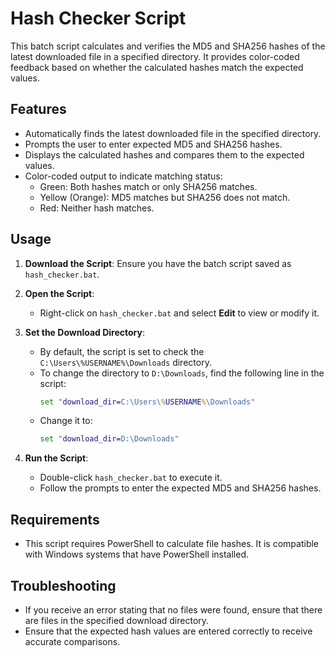 # Hash Checker Script

This batch script calculates and verifies the MD5 and SHA256 hashes of the latest downloaded file in a specified directory. It provides color-coded feedback based on whether the calculated hashes match the expected values.

## Features

- Automatically finds the latest downloaded file in the specified directory.
- Prompts the user to enter expected MD5 and SHA256 hashes.
- Displays the calculated hashes and compares them to the expected values.
- Color-coded output to indicate matching status:
  - Green: Both hashes match or only SHA256 matches.
  - Yellow (Orange): MD5 matches but SHA256 does not match.
  - Red: Neither hash matches.

## Usage

1. **Download the Script**: Ensure you have the batch script saved as `hash_checker.bat`.

2. **Open the Script**:
   - Right-click on `hash_checker.bat` and select **Edit** to view or modify it.

3. **Set the Download Directory**:
   - By default, the script is set to check the `C:\Users\%USERNAME%\Downloads` directory. 
   - To change the directory to `D:\Downloads`, find the following line in the script:
     ```bat
     set "download_dir=C:\Users\%USERNAME%\Downloads"
     ```
   - Change it to:
     ```bat
     set "download_dir=D:\Downloads"
     ```

4. **Run the Script**:
   - Double-click `hash_checker.bat` to execute it.
   - Follow the prompts to enter the expected MD5 and SHA256 hashes.

## Requirements

- This script requires PowerShell to calculate file hashes. It is compatible with Windows systems that have PowerShell installed.

## Troubleshooting

- If you receive an error stating that no files were found, ensure that there are files in the specified download directory.
- Ensure that the expected hash values are entered correctly to receive accurate comparisons.
